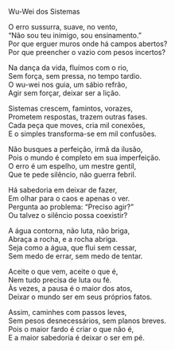 Wu-Wei dos Sistemas

O erro sussurra, suave, no vento,  
“Não sou teu inimigo, sou ensinamento.”  
Por que erguer muros onde há campos abertos?  
Por que preencher o vazio com pesos incertos?  

Na dança da vida, fluímos com o rio,  
Sem força, sem pressa, no tempo tardio.  
O wu-wei nos guia, um sábio refrão,  
Agir sem forçar, deixar ser a lição.  

Sistemas crescem, famintos, vorazes,  
Prometem respostas, trazem outras fases.  
Cada peça que moves, cria mil conexões,  
E o simples transforma-se em mil confusões.  

Não busques a perfeição, irmã da ilusão,  
Pois o mundo é completo em sua imperfeição.  
O erro é um espelho, um mestre gentil,  
Que te pede silêncio, não guerra febril.  

Há sabedoria em deixar de fazer,  
Em olhar para o caos e apenas o ver.  
Pergunta ao problema: “Preciso agir?”  
Ou talvez o silêncio possa coexistir?  

A água contorna, não luta, não briga,  
Abraça a rocha, e a rocha abriga.  
Seja como a água, que flui sem cessar,  
Sem medo de errar, sem medo de tentar.  

Aceite o que vem, aceite o que é,  
Nem tudo precisa de luta ou fé.  
Às vezes, a pausa é o maior dos atos,  
Deixar o mundo ser em seus próprios fatos.  

Assim, caminhes com passos leves,  
Sem pesos desnecessários, sem planos breves.  
Pois o maior fardo é criar o que não é,  
E a maior sabedoria é deixar o ser em pé.  